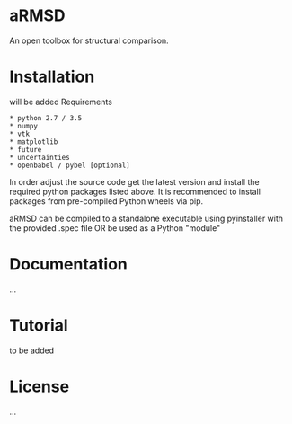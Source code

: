 # aRMSD
An open toolbox for structural comparison.

# Installation
will be added
Requirements

    * python 2.7 / 3.5
    * numpy
    * vtk
    * matplotlib
    * future
    * uncertainties
    * openbabel / pybel [optional]

In order adjust the source code get the latest version and install the required python packages listed above. It is recommended to install packages from pre-compiled Python wheels via pip.

aRMSD can be compiled to a standalone executable using pyinstaller with the provided .spec file OR be used as a Python "module"

# Documentation
...

# Tutorial
to be added

# License
...
